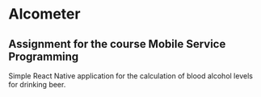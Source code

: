 # Alcometer
## Assignment for the course Mobile Service Programming
Simple React Native application for the calculation of blood alcohol levels for drinking beer.

